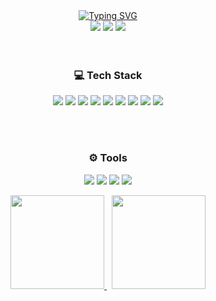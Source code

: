 <div align="center">
<a href="https://git.io/typing-svg"><img src="https://readme-typing-svg.demolab.com?font=Merienda&size=30&weight=900&pause=1000&center=true&vCenter=true&random=false&width=500&height=100&color=68F759FF&lines=%F0%9F%91%8B+Hello+World+%F0%9F%98%AC" alt="Typing SVG" /></a>
  
</div>

<div align="center">
  <a href="https://joyoum132.github.io"><img src="https://img.shields.io/badge/Tech%20Blog-11B48A?style=flat&logo=blogger&logoColor=white&link=https://velog.io/@hyeinisfree"/></a>
  <a href=""><img src="https://img.shields.io/badge/Linked%20In-0A66C2?style=flat&logo=linkedin&logoColor=white&link=#"/></a>
  <a href="mailto:yoojy01@gmail.com"><img src="https://img.shields.io/badge/Gmail-d14836?style=flat&logo=Gmail&logoColor=white&link=yoojy01@gmail.com"/></a>
</div>

<br>
<br>
<div align="center">
  <h3> 💻 Tech Stack</h3>
  <p>
    <img src="https://img.shields.io/badge/Java-007396?style=flat&logo=Java&logoColor=white"/>
    <img src="https://img.shields.io/badge/Kotlin-7F52FF?style=flat&logo=kotlin&logoColor=white"/>
    <img src="https://img.shields.io/badge/Javascript-F7DF1E?style=flat&logo=javascript&logoColor=white"/>
    <img src="https://img.shields.io/badge/SpringBoot-6DB33F?style=flat&logo=SpringBoot&logoColor=white"/>
    <img src="https://img.shields.io/badge/Node.js-339933?style=flat&logo=Node.js&logoColor=white"/>
    <img src="https://img.shields.io/badge/Mariadb-003545?style=flat&logo=MariaDB&logoColor=white"/>
    <img src="https://img.shields.io/badge/Firebase-DD2C00?style=flat&logo=firebase&logoColor=white"/>
    <img src="https://img.shields.io/badge/VueJs-4FC08D?style=flat&logo=vuedotjs&logoColor=white"/>
    <img src="https://img.shields.io/badge/Vuetify-1867C0?style=flat&logo=vuetify&logoColor=white"/>
  </p>
  <br> <br>
  <p>
    <h3> ⚙️ Tools </h3>
    <img src="https://img.shields.io/badge/AWS-232F3E?style=flat&logo=AmazonAWS&logoColor=white"/>
    <img src="https://img.shields.io/badge/github%20actions-%232671E5?style=flat&logo=githubactions&logoColor=white"/>
    <img src="https://img.shields.io/badge/bitbucket-%230047B3?style=flat&logo=bitbucket&logoColor=white"/>
    <img src="https://img.shields.io/badge/jenkins-%232C5263?style=flat&logo=jenkins&logoColor=white"/>
  </p>
</div>

<div align="center">
  <a href="https://github.com/anuraghazra/github-readme-stats">
    <img src="https://github-readme-stats.vercel.app/api?username=joyoum132&count_private=true&show_icons=true&theme=dark&hide=stars" height="150" />
  </a>
  &nbsp;
  <a href="https://github.com/anuraghazra/github-readme-stats">
    <img src="https://github-readme-stats.vercel.app/api/top-langs/?username=joyoum132&layout=compact&hide=scss,html&theme=dark&exclude_repo=effective-java-3e-source-code" height="150" />
  </a>
</div>

<!-- <div style="display:flex;witdh: 100%;">
<a href="https://github.com/ashutosh00710/github-readme-activity-graph">
<img src="https://github-readme-activity-graph.vercel.app/graph?username=joyoum132&theme=xcode&days=30">
</a>
</div> -->
